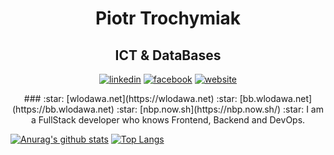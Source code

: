 <h1 align="center">Piotr Trochymiak </h1>
<h2 align="center">ICT & DataBases</h2>
<p align="center">
<a href="https://www.linkedin.com/in/piotr-trochymiak">
<img src="https://cdn1.iconfinder.com/data/icons/social-80/32/Social_social_linkedin_linked_in-32.png" alt="linkedin"></a>
<a href="https://www.facebook.com/PanPiotrTrochymiak">
<img src="https://cdn1.iconfinder.com/data/icons/social-80/32/Social_social_facebook-32.png" alt="facebook"></a>
<a href="https://trochymiak.net/">
<img src="https://cdn1.iconfinder.com/data/icons/social-80/32/Social_social_dribbble_dribble_dribbbble-32.png" alt="website"></a>
</p>

<center>
### :star: [wlodawa.net](https://wlodawa.net) :star: [bb.wlodawa.net](https://bb.wlodawa.net) :star: [nbp.now.sh](https://nbp.now.sh/) :star:
I am a FullStack developer who knows Frontend, Backend and DevOps. 
</center>

[![Anurag's github stats](https://github-readme-stats.vercel.app/api?username=panpepson&show_icons=true)](https://github.com/anuraghazra/github-readme-stats)
[![Top Langs](https://github-readme-stats.vercel.app/api/top-langs/?username=panpepson&layout=compact)](https://github.com/anuraghazra/github-readme-stats)

